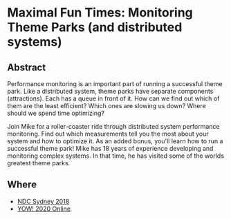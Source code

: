 # Maximal Fun Times: Monitoring Theme Parks (and distributed systems)

## Abstract

Performance monitoring is an important part of running a successful theme park. Like a distributed system, theme parks have separate components (attractions). Each has a queue in front of it. How can we find out which of them are the least efficient? Which ones are slowing us down? Where should we spend time optimizing?

Join Mike for a roller-coaster ride through distributed system performance monitoring. Find out which measurements tell you the most about your system and how to optimize it. As an added bonus, you'll learn how to run a successful theme park! Mike has 18 years of experience developing and monitoring complex systems. In that time, he has visited some of the worlds greatest theme parks.

## Where

- [NDC Sydney 2018](https://www.youtube.com/watch?v=vymRRF-dSg0)
- [YOW! 2020 Online](https://www.youtube.com/watch?v=-8_bQdCMDxI)
